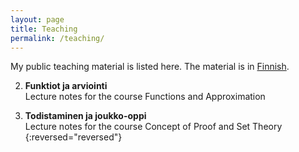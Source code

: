 ```yaml
---
layout: page
title: Teaching
permalink: /teaching/
---
```


My public teaching material is listed here. The material is in [Finnish](https://en.wikipedia.org/wiki/Finnish_language).

2. **Funktiot ja arviointi**\
    Lecture notes for the course Functions and Approximation

1. **Todistaminen ja joukko-oppi**\
    Lecture notes for the course Concept of Proof and Set Theory
{:reversed="reversed"}